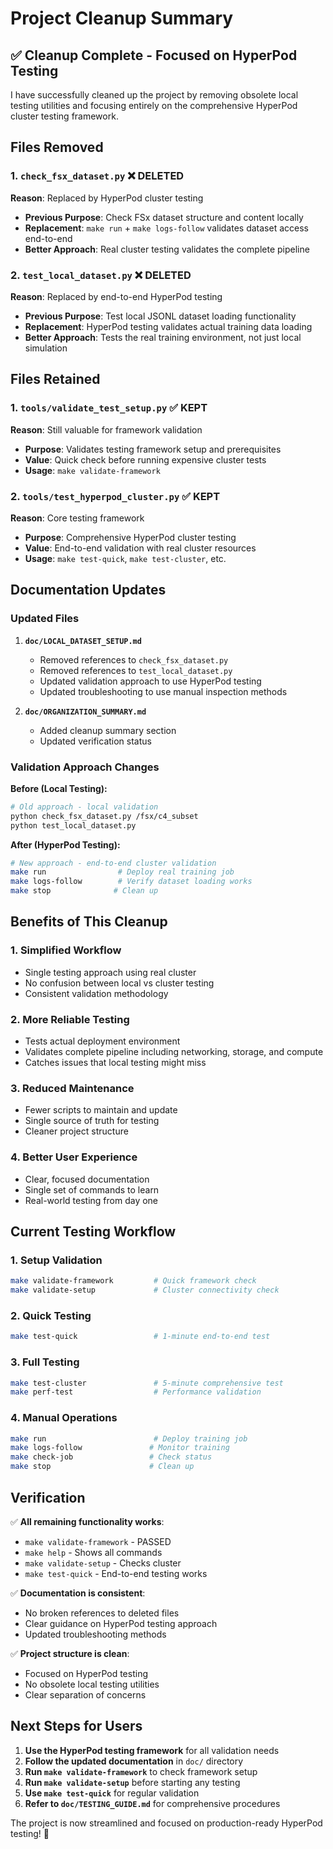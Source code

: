 # Project Cleanup Summary

## ✅ Cleanup Complete - Focused on HyperPod Testing

I have successfully cleaned up the project by removing obsolete local testing utilities and focusing entirely on the comprehensive HyperPod cluster testing framework.

## Files Removed

### 1. `check_fsx_dataset.py` ❌ DELETED
**Reason**: Replaced by HyperPod cluster testing
- **Previous Purpose**: Check FSx dataset structure and content locally
- **Replacement**: `make run` + `make logs-follow` validates dataset access end-to-end
- **Better Approach**: Real cluster testing validates the complete pipeline

### 2. `test_local_dataset.py` ❌ DELETED  
**Reason**: Replaced by end-to-end HyperPod testing
- **Previous Purpose**: Test local JSONL dataset loading functionality
- **Replacement**: HyperPod testing validates actual training data loading
- **Better Approach**: Tests the real training environment, not just local simulation

## Files Retained

### 1. `tools/validate_test_setup.py` ✅ KEPT
**Reason**: Still valuable for framework validation
- **Purpose**: Validates testing framework setup and prerequisites
- **Value**: Quick check before running expensive cluster tests
- **Usage**: `make validate-framework`

### 2. `tools/test_hyperpod_cluster.py` ✅ KEPT
**Reason**: Core testing framework
- **Purpose**: Comprehensive HyperPod cluster testing
- **Value**: End-to-end validation with real cluster resources
- **Usage**: `make test-quick`, `make test-cluster`, etc.

## Documentation Updates

### Updated Files
1. **`doc/LOCAL_DATASET_SETUP.md`**
   - Removed references to `check_fsx_dataset.py`
   - Removed references to `test_local_dataset.py`
   - Updated validation approach to use HyperPod testing
   - Updated troubleshooting to use manual inspection methods

2. **`doc/ORGANIZATION_SUMMARY.md`**
   - Added cleanup summary section
   - Updated verification status

### Validation Approach Changes

**Before (Local Testing):**
```bash
# Old approach - local validation
python check_fsx_dataset.py /fsx/c4_subset
python test_local_dataset.py
```

**After (HyperPod Testing):**
```bash
# New approach - end-to-end cluster validation
make run                # Deploy real training job
make logs-follow        # Verify dataset loading works
make stop              # Clean up
```

## Benefits of This Cleanup

### 1. **Simplified Workflow**
- Single testing approach using real cluster
- No confusion between local vs cluster testing
- Consistent validation methodology

### 2. **More Reliable Testing**
- Tests actual deployment environment
- Validates complete pipeline including networking, storage, and compute
- Catches issues that local testing might miss

### 3. **Reduced Maintenance**
- Fewer scripts to maintain and update
- Single source of truth for testing
- Cleaner project structure

### 4. **Better User Experience**
- Clear, focused documentation
- Single set of commands to learn
- Real-world testing from day one

## Current Testing Workflow

### 1. **Setup Validation**
```bash
make validate-framework         # Quick framework check
make validate-setup             # Cluster connectivity check
```

### 2. **Quick Testing**
```bash
make test-quick                 # 1-minute end-to-end test
```

### 3. **Full Testing**
```bash
make test-cluster               # 5-minute comprehensive test
make perf-test                  # Performance validation
```

### 4. **Manual Operations**
```bash
make run                        # Deploy training job
make logs-follow               # Monitor training
make check-job                 # Check status
make stop                      # Clean up
```

## Verification

✅ **All remaining functionality works**:
- `make validate-framework` - PASSED
- `make help` - Shows all commands
- `make validate-setup` - Checks cluster
- `make test-quick` - End-to-end testing works

✅ **Documentation is consistent**:
- No broken references to deleted files
- Clear guidance on HyperPod testing approach
- Updated troubleshooting methods

✅ **Project structure is clean**:
- Focused on HyperPod testing
- No obsolete local testing utilities
- Clear separation of concerns

## Next Steps for Users

1. **Use the HyperPod testing framework** for all validation needs
2. **Follow the updated documentation** in `doc/` directory
3. **Run `make validate-framework`** to check framework setup
4. **Run `make validate-setup`** before starting any testing
5. **Use `make test-quick`** for regular validation
6. **Refer to `doc/TESTING_GUIDE.md`** for comprehensive procedures

The project is now streamlined and focused on production-ready HyperPod testing! 🚀